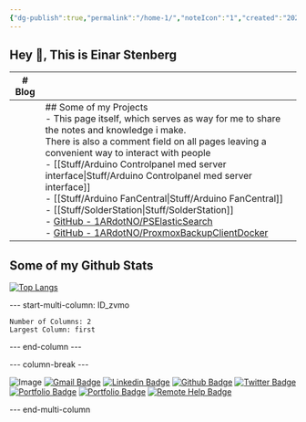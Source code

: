 ```yaml
---
{"dg-publish":true,"permalink":"/home-1/","noteIcon":"1","created":"2024-02-27T15:20:40.011+01:00","updated":"2024-02-27T15:49:10.705+01:00"}
---
```

 
## Hey 👋, This is Einar Stenberg

| # Blog |  |
| --- | --- |
|  | ## Some of my Projects<br>- This page itself, which serves as way for me to share the notes and knowledge i make.<br>  There is also a comment field on all pages leaving a convenient way to interact with people<br>- [[Stuff/Arduino Controlpanel med server interface\|Stuff/Arduino Controlpanel med server interface]]<br>- [[Stuff/Arduino FanCentral\|Stuff/Arduino FanCentral]]<br>- [[Stuff/SolderStation\|Stuff/SolderStation]]<br>- [GitHub - 1ARdotNO/PSElasticSearch](https://github.com/1ARdotNO/PSElasticSearch)<br>- [GitHub - 1ARdotNO/ProxmoxBackupClientDocker](https://github.com/1ARdotNO/ProxmoxBackupClientDocker) |



## Some of my Github Stats

[![Top Langs](https://github-readme-stats.vercel.app/api/top-langs/?username=1ARdotNO&layout=compact)](https://github.com/1ARdotNO/github-readme-stats)


--- start-multi-column: ID_zvmo
```column-settings
Number of Columns: 2
Largest Column: first
```



--- end-column ---

--- column-break ---

![Image](/img/user/attachments/Image.jpg)
[![Gmail Badge](https://img.shields.io/badge/-einar@stenberg.cloud-c14438?style=flat&logo=Gmail&logoColor=white&link=mailto:einar@stenberg.cloud)](mailto:einar@stenberg.cloud) 
[![Linkedin Badge](https://img.shields.io/badge/-einarstenberg-0072b1?style=flat&logo=Linkedin&logoColor=white&link=https://www.linkedin.com/in/einarstenberg/)](https://www.linkedin.com/in/einarstenberg/) [![Github Badge](https://img.shields.io/badge/-1ARdotNO-grey?style=flat&logo=github&logoColor=white&link=https://github.com/1ARdotNO/)](https://www.github.com/1ARdotNO/) [![Twitter Badge](https://img.shields.io/badge/-@einarstenberg-00acee?style=flat&logo=twitter&logoColor=white&link=https://twitter.com/@einarstenberg/)](https://www.twitter.com/@einarstenberg/) [![Portfolio Badge](https://img.shields.io/badge/portfolio-web-blue?style=flat&link=https://wiki.wehasinter.net/)](https://wiki.wehasinter.net/)
[![Portfolio Badge](https://img.shields.io/badge/Stackexchange-web-blue?style=flat&link=https://stackoverflow.com/users/17973281/1ar)](https://stackoverflow.com/users/17973281/1ar)
[![Remote Help Badge](https://img.shields.io/badge/Remote%20Help-web-green?style=flat&link=https://mesh.wehasinter.net/agentinvite?c=6iD0kel8i6YEYghCv9GUKJPi2WcyMIVuOY$$63ejuNbGaejylA38baBhplyxYfZsXkcTr4vs8V0XAGJSDPPDK$iJzf6NPwHWc6VNII7qDD7q8Jlz2FJhU4qLKp3QYm6I5t$KGbYnS@NbqyAlnABXIzIIBDG4Yr64x$IcKdYwTUs@xr0LET6STf76Lxf25RxzrVEBNWs=)](https://mesh.wehasinter.net/agentinvite?c=6iD0kel8i6YEYghCv9GUKJPi2WcyMIVuOY$$63ejuNbGaejylA38baBhplyxYfZsXkcTr4vs8V0XAGJSDPPDK$iJzf6NPwHWc6VNII7qDD7q8Jlz2FJhU4qLKp3QYm6I5t$KGbYnS@NbqyAlnABXIzIIBDG4Yr64x$IcKdYwTUs@xr0LET6STf76Lxf25RxzrVEBNWs=)



--- end-multi-column

